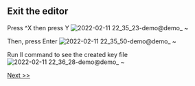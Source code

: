 ## Exit the editor
Press ^X then press Y
![2022-02-11 22_35_23-demo@demo_ ~](https://user-images.githubusercontent.com/55657279/153705691-7931473f-7eb6-4276-b0dd-b0156e487f4c.png)

Then, press Enter
![2022-02-11 22_35_50-demo@demo_ ~](https://user-images.githubusercontent.com/55657279/153705765-78488e94-7d5f-4963-9b06-36c8562239ea.png)

Run ll command to see the created key file
![2022-02-11 22_36_28-demo@demo_ ~](https://user-images.githubusercontent.com/55657279/153705806-38745f50-caa8-4a3e-ac2c-a5d99e84c5f3.png)

[Next >>](8.md)
